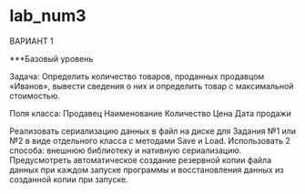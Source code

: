 # lab_num3

 ВАРИАНТ 1

***Базовый уровень

Задача: Определить количество товаров, проданных продавцом «Иванов», вывести сведения о них и определить товар с максимальной стоимостью.

Поля класса: Продавец Наименование Количество Цена Дата продажи

Реализовать сериализацию данных в файл на диске для Задания №1 или №2 в виде отдельного класса с методами Save и Load. Использовать 2 способа: внешнюю библиотеку и нативную сериализацию. 
Предусмотреть автоматическое создание резервной копии файла данных при каждом запуске программы и восстановления данных из созданной копии при запуске.
